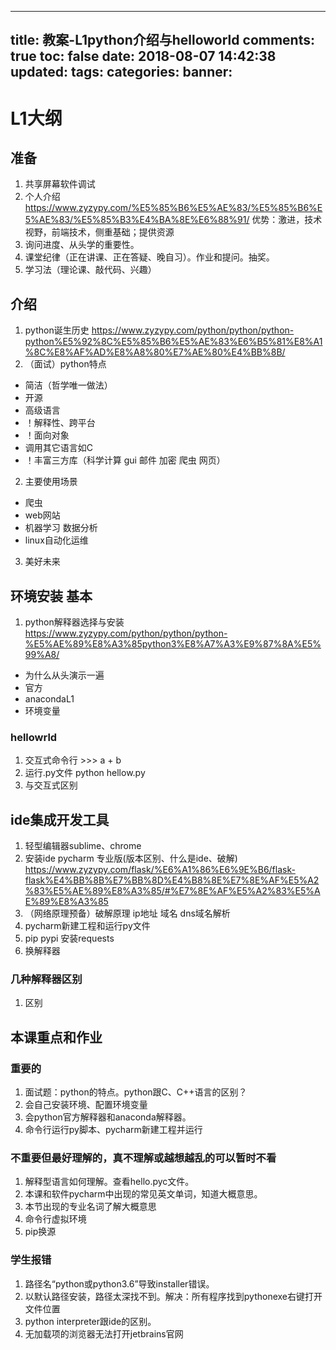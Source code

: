 ---
   title: 教案-L1python介绍与helloworld
   comments: true
   toc: false
   date: 2018-08-07 14:42:38
   updated:
   tags:
   categories:
   banner:
   ---
# L1大纲 
## 准备
1. 共享屏幕软件调试
2. 个人介绍
https://www.zyzypy.com/%E5%85%B6%E5%AE%83/%E5%85%B6%E5%AE%83/%E5%85%B3%E4%BA%8E%E6%88%91/
优势：激进，技术视野，前端技术，侧重基础；提供资源
3. 询问进度、从头学的重要性。
4. 课堂纪律（正在讲课、正在答疑、晚自习）。作业和提问。抽奖。
5. 学习法（理论课、敲代码、兴趣）
## 介绍
1. python诞生历史
https://www.zyzypy.com/python/python/python-python%E5%92%8C%E5%85%B6%E5%AE%83%E6%B5%81%E8%A1%8C%E8%AF%AD%E8%A8%80%E7%AE%80%E4%BB%8B/
1. （面试）python特点
- 简洁（哲学唯一做法）
- 开源
- 高级语言
- ！解释性、跨平台
- ！面向对象
- 调用其它语言如C
- ！丰富三方库（科学计算 gui 邮件 加密 爬虫 网页）
2. 主要使用场景
- 爬虫
- web网站
- 机器学习 数据分析
- linux自动化运维
3. 美好未来


## 环境安装 基本
1. python解释器选择与安装
https://www.zyzypy.com/python/python/python-%E5%AE%89%E8%A3%85python3%E8%A7%A3%E9%87%8A%E5%99%A8/
- 为什么从头演示一遍
- 官方
- anacondaL1
- 环境变量
### hellowrld
1. 交互式命令行  >>> a + b
2. 运行.py文件 python hellow.py
3. 与交互式区别
## ide集成开发工具
1. 轻型编辑器sublime、chrome
2. 安装ide pycharm 专业版(版本区别、什么是ide、破解)
https://www.zyzypy.com/flask/%E6%A1%86%E6%9E%B6/flask-flask%E4%BB%8B%E7%BB%8D%E4%B8%8E%E7%8E%AF%E5%A2%83%E5%AE%89%E8%A3%85/#%E7%8E%AF%E5%A2%83%E5%AE%89%E8%A3%85
3. （网络原理预备）破解原理 ip地址 域名 dns域名解析
3. pycharm新建工程和运行py文件
4. pip pypi 安装requests
5. 换解释器
### 几种解释器区别
1. 区别


## 本课重点和作业
### 重要的
1. 面试题：python的特点。python跟C、C++语言的区别？
2. 会自己安装环境、配置环境变量
2. 会python官方解释器和anaconda解释器。
3. 命令行运行py脚本、pycharm新建工程并运行
### 不重要但最好理解的，真不理解或越想越乱的可以暂时不看
1. 解释型语言如何理解。查看hello.pyc文件。 
2. 本课和软件pycharm中出现的常见英文单词，知道大概意思。
3. 本节出现的专业名词了解大概意思
4. 命令行虚拟环境
5. pip换源
### 学生报错
1. 路径名“python或python3.6”导致installer错误。
2. 以默认路径安装，路径太深找不到。解决：所有程序找到pythonexe右键打开文件位置
3. python interpreter跟ide的区别。
4. 无加载项的浏览器无法打开jetbrains官网

